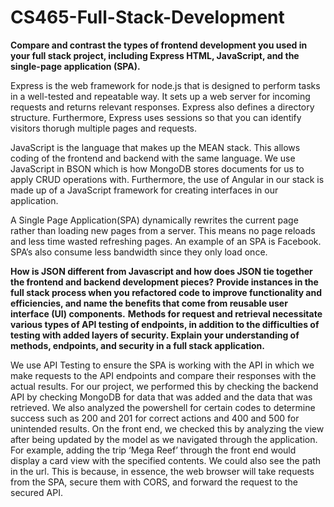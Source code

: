 # CS465-Full-Stack-Development

<b>Compare and contrast the types of frontend development you used in your full stack project, including Express HTML, JavaScript, and the single-page application (SPA).</b>
<p>Express is the web framework for node.js that is designed to perform tasks in a well-tested and repeatable way. It sets up a web server for incoming requests and returns relevant responses.
Express also defines a directory structure. Furthermore, Express uses sessions so that you can identify visitors thorugh multiple pages and requests.</p>
<p>JavaScript is the language that makes up the MEAN stack. This allows coding of the frontend and backend with the same language. We use JavaScript in BSON which is how MongoDB stores documents for us to apply CRUD operations with. Furthermore, the use of Angular in our stack is made up of a JavaScript framework for creating interfaces in our application.</p>
<p>A Single Page Application(SPA) dynamically rewrites the current page rather than loading new pages from a server. This means no page reloads and less time wasted refreshing pages. An example of an SPA is Facebook. SPA’s also consume less bandwidth since they only load once.</p>
<b>How is JSON different from Javascript and how does JSON tie together the frontend and backend development pieces?</b>
<b>Provide instances in the full stack process when you refactored code to improve functionality and efficiencies, and name the benefits that come from reusable user interface (UI) components.</b>
<b>Methods for request and retrieval necessitate various types of API testing of endpoints, in addition to the difficulties of testing with added layers of security. Explain your understanding of methods, endpoints, and security in a full stack application.</b>
<p>We use API Testing to ensure the SPA is working with the API in which we make requests to the API endpoints and compare their responses with the actual results. For our project, we performed this by checking the backend API by checking MongoDB for data that was added and the data that was retrieved. We also analyzed the powershell for certain codes to determine success such as 200 and 201 for correct actions and 400 and 500 for unintended results. On the front end, we checked this by analyzing the view after being updated by the model as we navigated through the application. For example, adding the trip ‘Mega Reef’ through the front end would display a card view with the specified contents. We could also see the path in the url. This is because, in essence, the web browser will take requests from the SPA, secure them with CORS, and forward the request to the secured API.</p>
